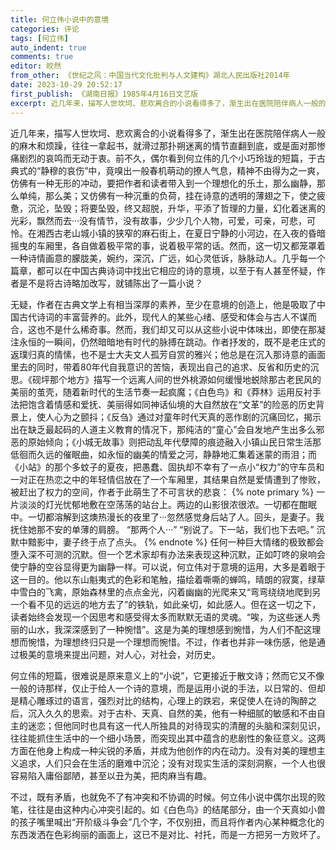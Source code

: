 ```yaml
---
title: 何立伟小说中的意境
categories: 评论
tags: [何立伟]
auto_indent: true
comments: true
editor: 皎然
from_other: 《世纪之风：中国当代文化批判与人文建构》湖北人民出版社2014年
date: 2023-10-29 20:52:17
first_publish: 《湖南日报》1985年4月16日文艺版
excerpt: 近几年来，描写人世坎坷、悲欢离合的小说看得多了，渐生出在医院陪伴病人一般的麻木和烦躁，往往一拿起书，就滑过那扑朔迷离的情节直翻到底，或是面对那惨痛剧烈的哀鸣而无动于衷。前不久，偶尔看到何立伟的几个小巧玲珑的短篇，于古典式的“静穆的哀伤”中，竟嗅出一般春机萌动的撩人气息，精神不由得为之一爽，仿佛有一种无形的冲动，要把作者和读者带入到一个理想化的乐土，那么幽静，那么单纯，那么美；又仿佛有一种沉重的负荷，挂在诗意的透明的薄翅之下，使之疲惫，沉沦，坠毁；将要坠毁，终又超脱，升华，平添了哲理的力量，幻化着迷离的光彩，飘然而去···没有情节，没有故事，少少几个人物，可爱，可亲，可悲，可怜。在湘西古老山城小镇的狭窄的麻石街上，在夏日宁静的小河边，在入夜的昏暗摇曳的车厢里，各自做着极平常的事，说着极平常的话。然而，这一切又都笼罩着一种诗情画意的朦胧美，婉约，深沉，广远，如心灵低诉，脉脉动人。几乎每一个篇章，都可以在中国古典诗词中找出它相应的诗的意境，以至于有人甚至怀疑，作者是不是将古诗略加改写，就铺陈出了一篇小说？
---
```

近几年来，描写人世坎坷、悲欢离合的小说看得多了，渐生出在医院陪伴病人一般的麻木和烦躁，往往一拿起书，就滑过那扑朔迷离的情节直翻到底，或是面对那惨痛剧烈的哀鸣而无动于衷。前不久，偶尔看到何立伟的几个小巧玲珑的短篇，于古典式的“静穆的哀伤”中，竟嗅出一般春机萌动的撩人气息，精神不由得为之一爽，仿佛有一种无形的冲动，要把作者和读者带入到一个理想化的乐土，那么幽静，那么单纯，那么美；又仿佛有一种沉重的负荷，挂在诗意的透明的薄翅之下，使之疲惫，沉沦，坠毁；将要坠毁，终又超脱，升华，平添了哲理的力量，幻化着迷离的光彩，飘然而去···没有情节，没有故事，少少几个人物，可爱，可亲，可悲，可怜。在湘西古老山城小镇的狭窄的麻石街上，在夏日宁静的小河边，在入夜的昏暗摇曳的车厢里，各自做着极平常的事，说着极平常的话。然而，这一切又都笼罩着一种诗情画意的朦胧美，婉约，深沉，广远，如心灵低诉，脉脉动人。几乎每一个篇章，都可以在中国古典诗词中找出它相应的诗的意境，以至于有人甚至怀疑，作者是不是将古诗略加改写，就铺陈出了一篇小说？

无疑，作者在古典文学上有相当深厚的素养，至少在意境的创造上，他是吸取了中国古代诗词的丰富营养的。此外，现代人的某些心绪、感受和体会与古人不谋而合，这也不是什么稀奇事。然而，我们却又可以从这些小说中体味出，即使在那凝注永恒的一瞬间，仍然暗暗地有时代的脉搏在跳动。作者抒发的，既不是老庄式的返璞归真的情愫，也不是士大夫文人孤芳自赏的雅兴；他总是在沉入那诗意的画面里去的同时，带着80年代自我意识的苦恼，表现出自己的追求、反省和历史的沉思。《砚坪那个地方》描写一个远离人间的世外桃源如何缓慢地蜕除那古老民风的美丽的茧壳，随着新时代的生活节奏一起疯魔；《白色鸟》和《莽林》运用反衬手法把饱含着情感和爱抚、美丽得如同神话仙境的大自然放在“文革”的险恶的历史背景上，使人心为之颤抖；《反刍》通过对童年时代天真的恶作剧的沉痛回忆，揭示出在缺乏最起码的人道主义教育的情况下，那纯洁的“童心”会自发地产生出多么邪恶的原始倾向；《小城无故事》则把动乱年代孽障的痕迹融入小镇山民日常生活那低徊而久远的催眠曲，如永恒的幽美的情爱之河，静静地汇集着迷蒙的雨泪；而《小站》的那个多蚊子的夏夜，把愚蠢、固执却不幸有了一点小“权力”的守车员和一对正在热恋之中的年轻情侣放在了一个车厢里，其结果自然是爱情遭到了惨败，被赶出了权力的空间，作者于此萌生了不可言状的悲哀：
{% note primary %}
一片淡淡的灯光忧郁地敷在空荡荡的站台上。两边的山影很浓很浓。一切都在酣眠中。一切都溶解到这燠热漫长的夜里了···忽然感觉身后站了人。回头，是妻子。我抚住她那不安的单薄的肩膀。
“那两个人···”
“别说了。下一站，我们也下去吧。”
沉默中黯影中，妻子终于点了点头。
{% endnote %}
任何一种巨大情绪的极致都会堕入深不可测的沉默。但一个艺术家却有办法来表现这种沉默，正如叮咚的泉响会使宁静的空谷显得更为幽静一样。可以说，何立伟对于意境的运用，大多是着眼于这一目的。他以东山魁夷式的色彩和笔触，描绘着嘶嘶的蝉鸣，晴朗的寂寞，绿草中雪白的飞禽，原始森林里的点点金光，闪着幽幽的光爬来又“弯弯绕绕地爬到另一个看不见的远远的地方去了”的铁轨，如此亲切，如此感人。但在这一切之下，读者始终会发现一个因思考和感受得太多而默默无语的灵魂。“唉，为这些迷人秀丽的山水，我深深感到了一种惋惜”。这是为美的理想感到惋惜，为人们不配这理想而惋惜，为理想终归只是一个理想而惋惜。不过，作者也并非一味伤感，他是通过极美的意境来提出问题，对人心，对社会，对历史。

何立伟的短篇，很难说是原来意义上的“小说”，它更接近于散文诗；然而它又不像一般的诗那样，仅止于给人一个诗的意境，而是运用小说的手法，以日常的、但却是精心雕琢过的语言，强烈对比的结构，心理上的跌宕，来促使人在诗的陶醉之后，沉入久久的思索。对于古朴、天真、自然的美，他有一种细腻的敏感和不由自主的迷恋；但他同时也具有这一代人所独具的对待现实的清醒的头脑和深刻见识，往往能抓住生活中的一个细小场景，而突现出其中蕴含的悲剧性的象征意义。这两方面在他身上构成一种尖锐的矛盾，并成为他创作的内在动力。没有对美的理想主义追求，人们只会在生活的磨难中沉沦；没有对现实生活的深刻洞察，一个人也很容易陷入庸俗鄙陋，甚至以丑为美，把肉麻当有趣。

不过，既有矛盾，也就免不了有冲突和不协调的时候。何立伟小说中偶尔出现的败笔，往往是由这种内心冲突引起的。如《白色鸟》的结尾部分，由一个天真如小兽的孩子嘴里喊出“开阶级斗争会”几个字，不仅别扭，而且将作者内心某种概念化的东西泼洒在色彩绚丽的画面上，这已不是对比、衬托，而是一方把另一方败坏了。

